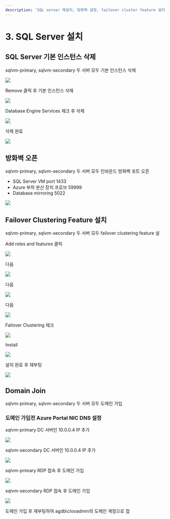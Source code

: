 ```yaml
---
description: 'SQL server 재설치, 방화벽 설정, failover cluster feature 설치, domain join'
---
```


# 3. SQL Server 설치

## SQL Server 기본 인스턴스 삭제 

sqlvm-primary, sqlvm-secondary 두 서버 모두 기본 인스턴스 삭제 

![](../../../.gitbook/assets/dcvm-dc-install23.png)

Remove 클릭 후 기본 인스턴스 삭제 

![](../../../.gitbook/assets/dcvm-dc-install24.png)

Database Engine Services 체크 후 삭제 

![](../../../.gitbook/assets/dcvm-dc-install25.png)

삭제 완료 

![](../../../.gitbook/assets/dcvm-dc-install26.png)

## 방화벽 오픈 

sqlvm-primary, sqlvm-secondary 두 서버 모두 인바운드 방화벽 포트 오픈 

* SQL Server VM port 1433
* Azure 부하 분산 장치 프로브 59999
* Database mirroring 5022

![](../../../.gitbook/assets/dcvm-dc-install27.png)

## Failover Clustering Feature 설치

sqlvm-primary, sqlvm-secondary 두 서버 모두 ​failover clustering feature 설

Add roles and features 클릭

![](../../../.gitbook/assets/dcvm-dc-install28_1.png)

다음

![](../../../.gitbook/assets/dcvm-dc-install29.png)

다음

![](../../../.gitbook/assets/dcvm-dc-install30.png)

다음 

![](../../../.gitbook/assets/dcvm-dc-install31.png)

Failover Clustering 체크 

![](../../../.gitbook/assets/dcvm-dc-install32.png)

Install 

![](../../../.gitbook/assets/dcvm-dc-install33.png)

설치 완료 후 재부팅

![](../../../.gitbook/assets/dcvm-dc-install34.png)

## Domain Join 

sqlvm-primary, sqlvm-secondary 두 서버 모두 도메인 가입

### 도메인 가입전 Azure Portal NIC DNS 설정

sqlvm-primary DC 서버인 10.0.0.4 IP 추가 

![](../../../.gitbook/assets/dcvm-dc-install35.png)

sqlvm-secondary DC 서버인 10.0.0.4 IP 추가 

![](../../../.gitbook/assets/dcvm-dc-install36.png)

sqlvm-primary RDP 접속 후 도메인 가입

![](../../../.gitbook/assets/dcvm-dc-install37.png)

sqlvm-secondary RDP 접속 후 도메인 가입

![](../../../.gitbook/assets/dcvm-dc-install38.png)

도메인 가입 후 재부팅하여 agdb\clooadmin의 도메인 계정으로 접

